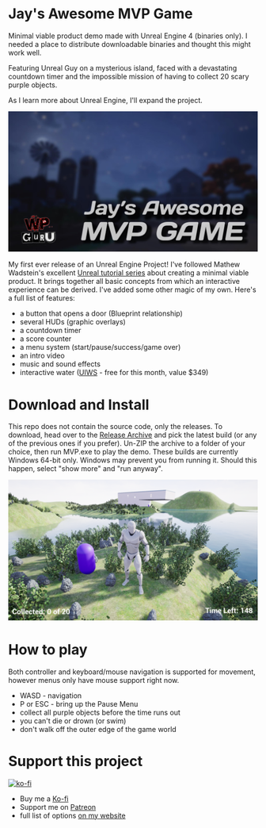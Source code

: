 # Jay's Awesome MVP Game
Minimal viable product demo made with Unreal Engine 4 (binaries only).
I needed a place to distribute downloadable binaries and thought this might work well.

Featuring Unreal Guy on a mysterious island, faced with a devastating countdown timer and the impossible mission of having to collect 20 scary purple objects.

As I learn more about Unreal Engine, I'll expand the project.

![](screenshots/MVP-Game.jpg)

My first ever release of an Unreal Engine Project!
I've followed Mathew Wadstein's excellent [Unreal tutorial series](https://www.youtube.com/channel/UCOVfF7PfLbRdVEm0hONTrNQ) about creating a minimal viable product. It brings together all basic concepts from which an interactive experience can be derived. I've added some other magic of my own. Here's a full list of features:

- a button that opens a door (Blueprint relationship) 
- several HUDs (graphic overlays)
- a countdown timer
- a score counter
- a menu system (start/pause/success/game over)
- an intro video
- music and sound effects
- interactive water ([UIWS](https://www.unrealengine.com/marketplace/en-US/product/97ef36447df7427ca9b46edf1a438731) - free for this month, value $349)

# Download and Install

This repo does not contain the source code, only the releases.
To download, head over to the [Release Archive](https://github.com/versluis/mvp/releases) and pick the latest build (or any of the previous ones if you prefer).
Un-ZIP the archive to a folder of your choice, then run MVP.exe to play the demo.
These builds are currently Windows 64-bit only. Windows may prevent you from running it. Should this happen, select "show more" and "run anyway".

![](screenshots/mvp6.png)

# How to play

Both controller and keyboard/mouse navigation is supported for movement, however menus only have mouse support right now.

- WASD - navigation
- P or ESC - bring up the Pause Menu
- collect all purple objects before the time runs out
- you can't die or drown (or swim)
- don't walk off the outer edge of the game world

# Support this project

[![ko-fi](https://www.ko-fi.com/img/githubbutton_sm.svg)](https://ko-fi.com/F1F721DI9)
- Buy me a [Ko-fi](https://ko-fi.com/wpguru)
- Support me on [Patreon](https://patreon.com/versluis)
- full list of options [on my website](https://wpguru.tv/support)
